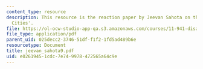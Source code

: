 ```yaml
---
content_type: resource
description: This resource is the reaction paper by Jeevan Sahota on the topic 'Resilient
  Cities'.
file: https://ol-ocw-studio-app-qa.s3.amazonaws.com/courses/11-941-disaster-vulnerability-and-resilience-spring-2005/e02619451cdc7e749978472565a64c9e_jeevan_sahota9.pdf
file_type: application/pdf
parent_uid: 025decc2-3746-51df-f1f2-1fd5ad489b6e
resourcetype: Document
title: jeevan_sahota9.pdf
uid: e0261945-1cdc-7e74-9978-472565a64c9e
---
```

